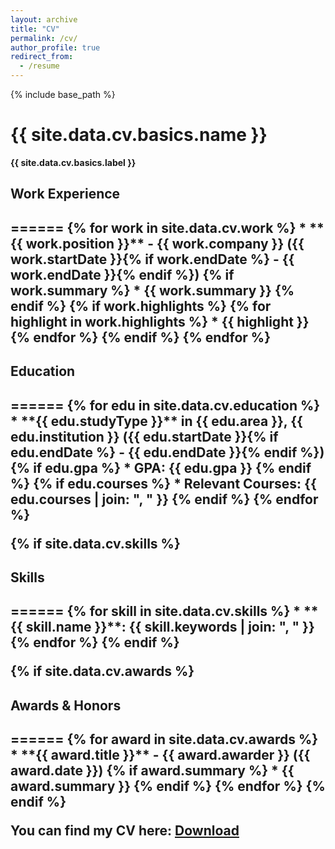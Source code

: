 ```yaml
---
layout: archive
title: "CV"
permalink: /cv/
author_profile: true
redirect_from:
  - /resume
---
```




{% include base_path %}

# {{ site.data.cv.basics.name }}
**{{ site.data.cv.basics.label }}**  
<!-- Email: {{ site.data.cv.basics.email }}    -->



<h2>Work Experience<h2>
======
{% for work in site.data.cv.work %}
* **{{ work.position }}** - {{ work.company }} ({{ work.startDate }}{% if work.endDate %} - {{ work.endDate }}{% endif %})
  {% if work.summary %}
  * {{ work.summary }}
  {% endif %}
  {% if work.highlights %}
  {% for highlight in work.highlights %}
  * {{ highlight }}
  {% endfor %}
  {% endif %}
{% endfor %}


<h2>Education<h2>
======
{% for edu in site.data.cv.education %}
* **{{ edu.studyType }}** in {{ edu.area }}, {{ edu.institution }} ({{ edu.startDate }}{% if edu.endDate %} - {{ edu.endDate }}{% endif %})
  {% if edu.gpa %}
  * GPA: {{ edu.gpa }}
  {% endif %}
  {% if edu.courses %}
  * Relevant Courses: {{ edu.courses | join: ", " }}
  {% endif %}
{% endfor %}


{% if site.data.cv.skills %}
<h2>Skills<h2>
======
{% for skill in site.data.cv.skills %}
* **{{ skill.name }}**: {{ skill.keywords | join: ", " }}
{% endfor %}
{% endif %}

{% if site.data.cv.awards %}
<h2>Awards & Honors<h2>
======
{% for award in site.data.cv.awards %}
* **{{ award.title }}** - {{ award.awarder }} ({{ award.date }})
  {% if award.summary %}
  * {{ award.summary }}
  {% endif %}
{% endfor %}
{% endif %}


<!-- {% if site.data.cv.volunteer %}
Service & Volunteer Work
======
{% for vol in site.data.cv.volunteer %}
* **{{ vol.position }}** - {{ vol.organization }} ({{ vol.startDate }}{% if vol.endDate %} - {{ vol.endDate }}{% endif %})
  {% if vol.summary %}
  * {{ vol.summary }}
  {% endif %}
{% endfor %}
{% endif %} -->


You can find my CV here: [Download](./assets/cv_2024.pdf)


